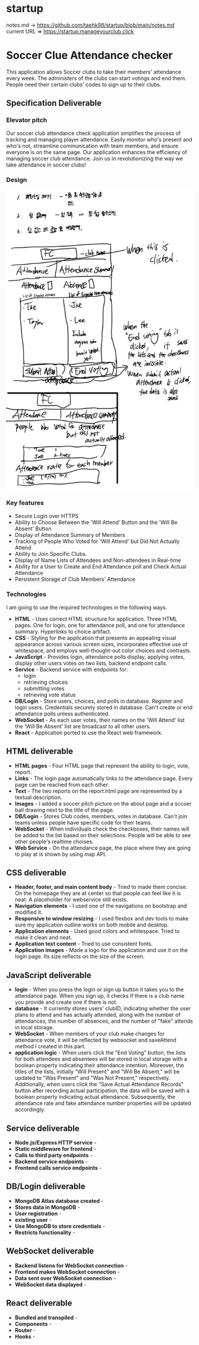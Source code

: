 # startup
notes.md -> https://github.com/taehk98/startup/blob/main/notes.md
current URL => https://startup.manageyourclub.click
# Soccer Clue Attendance checker

This application allows Soccer clubs to take their members' attendance every week. The administers of the clubs can start votings and end them. People need their certain clubs' codes to sign up to their clubs.

## Specification Deliverable

### Elevator pitch

Our soccer club attendance check application simplifies the process of tracking and managing player attendance. Easily monitor who's present and who's not, streamline communication with team members, and ensure everyone is on the same page. Our application enhances the efficiency of managing soccer club attendance. Join us in revolutionizing the way we take attendance in soccer clubs!

### Design

![Mock](KakaoTalk_20240116_223125682.jpg)

### Key features

- Secure Login over HTTPS
- Ability to Choose Between the 'Will Attend' Button and the 'Will Be Absent' Button
- Display of Attendance Summary of Members
- Tracking of People Who Voted for 'Will Attend' but Did Not Actually Attend
- Ability to Join Specific Clubs.
- Display of Name Lists of Attendees and Non-attendees in Real-time
- Ability for a User to Create and End Attendance poll and Check Actual Attendance
- Persistent Storage of Club Members' Attendance

### Technologies

I am going to use the required technologies in the following ways.

- **HTML** - Uses correct HTML structure for application. Three HTML pages. One for login, one for attendance poll, and one for attendance summary. Hyperlinks to choice artifact.
- **CSS** - Styling for the application that presents an appealing visual appearance across various screen sizes, incorporates effective use of whitespace, and employs well-thought-out color choices and contrasts.
- **JavaScript** - Provides login, attendance polls display, applying votes, display other users votes on two lists, backend endpoint calls.
- **Service** - Backend service with endpoints for:
  - login
  - retrieving choices
  - submitting votes
  - retrieving vote status
- **DB/Login** - Store users, choices, and polls in database. Register and login users. Credentials securely stored in database. Can't create or end attendance polls unless authenticated.
- **WebSocket** - As each user votes, their names on the 'Will Attend' list the 'Will Be Absent' list are broadcast to all other users.
- **React** - Application ported to use the React web framework.

## HTML deliverable



- **HTML pages** - Four HTML page that represent the ability to login, vote, report.
- **Links** - The login page automatically links to the attendance page. Every page can be reached from each other. 
- **Text** - The two reports on the report.html page are represented by a textual description.
- **Images** - I added a soccer pitch picture on the about page and a sccoer ball drawing next to the title of the page.
- **DB/Login** - Stores Club codes, members, votes in database. Can't join teams unless people have specific code for their teams.
- **WebSocket** - When individuals check the checkboxes, their names will be added to the list based on their selections. People will be able to see other people's realtime choises.
- **Web Service** - On the attendance page, the place where they are going to play at is shown by using map API.
## CSS deliverable



- **Header, footer, and main content body** - Tried to made them concise. On the homepage they are at center so that people can feel like it is neat. A placeholder for webservice still exists.
- **Navigation elements** - I used one of the navigations on bootstrap and modified it.
- **Responsive to window resizing** - I used flexbox and dev tools to make sure my application outline works on both mobile and desktop.
- **Application elements** - Used good colors and whitespace. Tried to make it clean and neat.
- **Application text content** - Tried to use consistent fonts.
- **Application images** - Made a logo for the application and use it on the login page. Its size reflects on the size of the screen.

## JavaScript deliverable



- **login** - When you press the login or sign up button it takes you to the attendance page. When you sign up, it checks if there is a club name you provide and create one if there is not. 
- **database** - It currently stores users' clubID, indicating whether the user plans to attend and has actually attended, along with the number of attendances, the number of absences, and the number of "fake" attends in local storage.
- **WebSocket** - When members of your club make changes for attendance vote, it will be reflected by websocket and saveAttend method I created in this part.
- **application logic** - When users click the "End Voting" button, the lists for both attendees and absentees will be stored in local storage with a boolean property indicating their attendance intention. Moreover, the titles of the lists, initially "Will Present" and "Will Be Absent," will be updated to "Was Present" and "Was Not Present," respectively. Additionally, when users click the "Save Actual Attendance Records" button after recording actual participation, the data will be saved with a boolean property indicating actual attendance. Subsequently, the attendance rate and fake attendance number properties will be updated accordingly.

## Service deliverable


- **Node.js/Express HTTP service** - 
- **Static middleware for frontend** - 
- **Calls to third party endpoints** - 
- **Backend service endpoints** - 
- **Frontend calls service endpoints** - 

## DB/Login deliverable



- **MongoDB Atlas database created** - 
- **Stores data in MongoDB** - 
- **User registration** - 
- **existing user** - 
- **Use MongoDB to store credentials** - 
- **Restricts functionality** - 

## WebSocket deliverable



- **Backend listens for WebSocket connection** -
- **Frontend makes WebSocket connection** - 
- **Data sent over WebSocket connection** - 
- **WebSocket data displayed** - 

## React deliverable


- **Bundled and transpiled** - 
- **Components** - 
- **Router** - 
- **Hooks** - 
